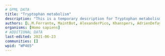 ```yaml
---
# GPML DATA
title: "Tryptophan metabolism"
description: "This is a temporary description for Tryptophan metabolism"
authors: [L.M.Ferrante, MaintBot, AlexanderPico, Khanspers, AdrienDefay, Egonw, DeSl, Fehrhart, Finterly]
organisms: [Homo sapiens]
# ADDITIONAL DATA
last-edited: 2021-06-23
communities: []
wpid: "WP465"
---
```

